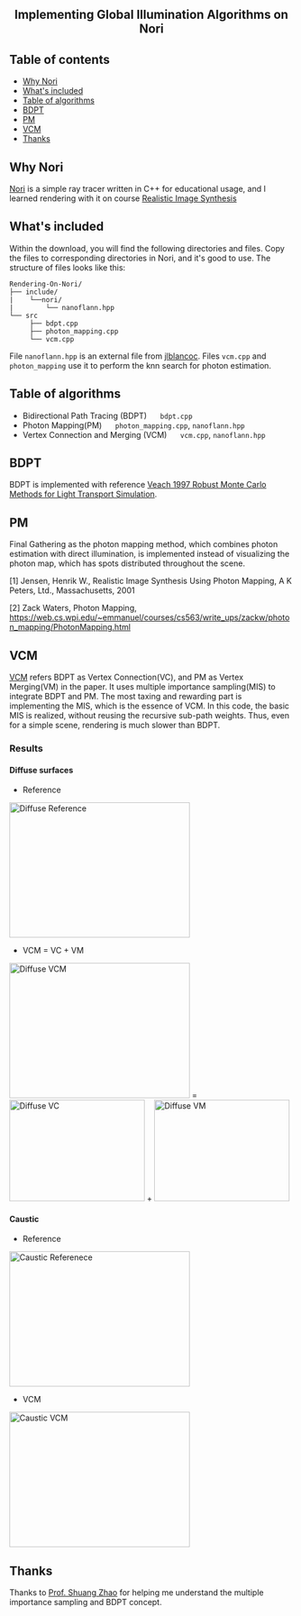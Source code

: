 <h2 align="center">Implementing Global Illumination Algorithms on Nori</h2>


## Table of contents
- [Why Nori](#why-nori)
- [What's included](#whats-included)
- [Table of algorithms](#table-of-algorithms)
- [BDPT](#bdpt)
- [PM](#pm)
- [VCM](#vcm)
- [Thanks](#thanks)

## Why Nori
[Nori](https://github.com/wjakob/nori) is a simple ray tracer written in C++ for educational usage, and I learned rendering with it on course [Realistic Image Synthesis](https://www.ics.uci.edu/~shz/courses/cs295/)

## What's included

Within the download, you will find the following directories and files. Copy the files to corresponding directories in Nori, and it's good to use. The structure of files looks like this: 

```text
Rendering-On-Nori/
├── include/
|    └──nori/
|        └── nanoflann.hpp
└── src
     ├── bdpt.cpp
     ├── photon_mapping.cpp
     └── vcm.cpp
```
File `nanoflann.hpp` is an external file from [jlblancoc](https://github.com/jlblancoc/nanoflann/blob/master/include/nanoflann.hpp). Files `vcm.cpp` and `photon_mapping` use it to perform the knn search for photon estimation.

## Table of algorithms
- Bidirectional Path Tracing (BDPT) 
  &nbsp;&nbsp;&nbsp;&nbsp;&nbsp;`bdpt.cpp`
- Photon Mapping(PM)
  &nbsp;&nbsp;&nbsp;&nbsp;&nbsp;`photon_mapping.cpp`, `nanoflann.hpp`
- Vertex Connection and Merging (VCM) 
  &nbsp;&nbsp;&nbsp;&nbsp;&nbsp;`vcm.cpp`, `nanoflann.hpp`

## BDPT
BDPT is implemented with reference [Veach 1997 Robust Monte Carlo Methods for Light Transport Simulation](http://graphics.stanford.edu/papers/veach_thesis/).
## PM
Final Gathering as the photon mapping method, which combines photon estimation with direct illumination, is implemented instead of visualizing the photon map, which has spots distributed throughout the scene.

[1]	Jensen, Henrik W., Realistic Image Synthesis Using Photon Mapping, A K Peters, Ltd., Massachusetts, 2001

[2] Zack Waters, Photon Mapping, https://web.cs.wpi.edu/~emmanuel/courses/cs563/write_ups/zackw/photon_mapping/PhotonMapping.html
## VCM
[VCM](http://www.smallvcm.com/) refers BDPT as Vertex Connection(VC), and PM as Vertex Merging(VM) in the paper. It uses multiple importance sampling(MIS) to integrate BDPT and PM. The most taxing and rewarding part is implementing the MIS, which is the essence of VCM. In this code, the basic MIS is realized, without reusing the recursive  sub-path weights. Thus, even for a simple scene, rendering is much slower than BDPT.

### Results
#### Diffuse surfaces
- Reference

<img src="https://www.ics.uci.edu/~zhanhanl/images/vcm/diffuse_ref.png" alt="Diffuse Reference" width=320 height=240>

- VCM = VC + VM

<img src="https://www.ics.uci.edu/~zhanhanl/images/vcm/diffuse_vcm.png" alt="Diffuse VCM" width=320 height=240>&nbsp;=&nbsp;<img src="https://www.ics.uci.edu/~zhanhanl/images/vcm/diffuse_vc.png" alt="Diffuse VC" width=240 height=180>&nbsp;+&nbsp;<img src="https://www.ics.uci.edu/~zhanhanl/images/vcm/diffuse_vm.png" alt="Diffuse VM" width=240 height=180>


#### Caustic
- Reference

<img src="https://www.ics.uci.edu/~zhanhanl/images/vcm/caustic_ref.png" alt="Caustic Referenece" width=320 height=240>

- VCM

<img src="https://www.ics.uci.edu/~zhanhanl/images/vcm/caustic_vcm.png" alt="Caustic VCM" width=320 height=240>

## Thanks
Thanks to [Prof. Shuang Zhao](www.shuangz.com) for helping me understand the multiple importance sampling and BDPT concept.


 
